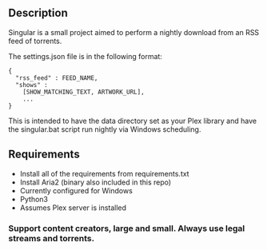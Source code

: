 ## Description
Singular is a small project aimed to perform a nightly download from an RSS feed of torrents.  

The settings.json file is in the following format:
```
{ 
  "rss_feed" : FEED_NAME,
  "shows" : 
    [SHOW_MATCHING_TEXT, ARTWORK_URL],
    ...
}
```

This is intended to have the data directory set as your Plex library and have the singular.bat script run nightly via Windows scheduling.


## Requirements
- Install all of the requirements from requirements.txt
- Install Aria2 (binary also included in this repo)
- Currently configured for Windows
- Python3
- Assumes Plex server is installed




### Support content creators, large and small.  Always use legal streams and torrents.
